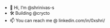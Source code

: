 - 👋 Hi, I’m @shrinivas-s
- 🛠️ Building @crycto
- 📫 You can reach me @ linkedin.com/in/0xshri/

<!---
shrinivas-s/shrinivas-s is a ✨ special ✨ repository because its `README.md` (this file) appears on your GitHub profile.
You can click the Preview link to take a look at your changes.
--->

